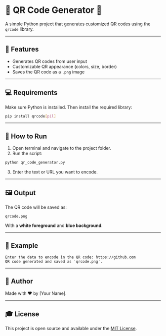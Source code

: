 # 🔵 QR Code Generator 💾

A simple Python project that generates customized QR codes using the `qrcode` library.

---

## 📌 Features

* Generates QR codes from user input
* Customizable QR appearance (colors, size, border)
* Saves the QR code as a `.png` image

---

## 💻 Requirements

Make sure Python is installed. Then install the required library:

```bash
pip install qrcode[pil]
```

---

## 🚀 How to Run

1. Open terminal and navigate to the project folder.
2. Run the script:

```bash
python qr_code_generator.py
```

3. Enter the text or URL you want to encode.

---

## 🖼️ Output

The QR code will be saved as:

```text
qrcode.png
```

With a **white foreground** and **blue background**.

---

## 🧠 Example

```text
Enter the data to encode in the QR code: https://github.com
QR code generated and saved as 'qrcode.png'.
```

---

## 🌟 Author

Made with ❤️ by \[Your Name].

---

## 🎓 License

This project is open source and available under the [MIT License](LICENSE).
